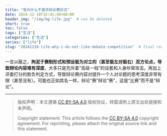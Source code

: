 ```yaml
---
title: "我为什么不喜欢辩论赛形式"
date: 2024-12-18T15:41:49+08:00
header_img: "/img/bg-life.jpg"  # can be deleted
short: true
toc: false
tags: ["生活"]
categories: ["生活"]
series: ["life"] 
slug: "20241218-life-why-i-do-not-like-debate-competition"  # final real url, recommend: start by date, follow lower case words with hyphen splitter. E.g., `20230316-text-title`
---
```


一言以蔽之，**拘泥于赛制形式和预设极为对立的（甚至极左对极右）双方论点，导致辩论内容难有深度**，大多只是充斥着“高级一档”的设套和人身吵架攻击。再加上评委打分的胜负判定方式，导致辩论赛内容对提升一个人对论题的思考深度非常有限（甚至没有）。可能也正如其名一样，辩论“赛”辩论“赛”，这是“比赛”而不是“辩论”。

---

> 版权声明：本文遵循 [CC BY-SA 4.0](https://creativecommons.org/licenses/by-sa/4.0/deed.zh) 版权协议，转载请附上原文出处链接和本声明。
>
> Copyright statement: This article follows the [CC BY-SA 4.0](https://creativecommons.org/licenses/by-sa/4.0/deed.en) copyright agreement. For reprinting, please attach the original source link and this statement.
